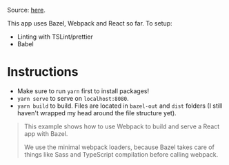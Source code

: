 Source: [here](https://github.com/bazelbuild/rules_nodejs/tree/stable/examples/react_webpack).

This app uses Bazel, Webpack and React so far. To setup:
- Linting with TSLint/prettier
- Babel

# Instructions

- Make sure to run `yarn` first to install packages!
- `yarn serve` to serve on `localhost:8080`.
- `yarn build` to build. Files are located in `bazel-out` and `dist` folders (I still haven't wrapped my head around the file structure yet).

> This example shows how to use Webpack to build and serve a React app with Bazel.
>
> We use the minimal webpack loaders, because Bazel takes care of things like Sass and TypeScript compilation before calling webpack.
